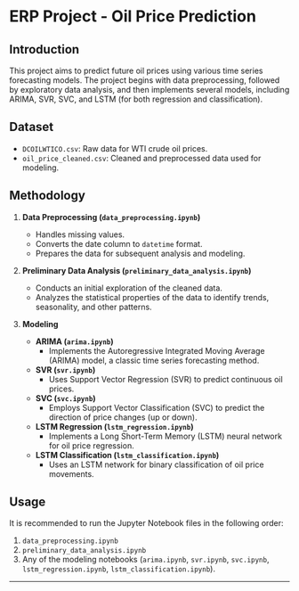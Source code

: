 # ERP Project - Oil Price Prediction

## Introduction

This project aims to predict future oil prices using various time series forecasting models. The project begins with data preprocessing, followed by exploratory data analysis, and then implements several models, including ARIMA, SVR, SVC, and LSTM (for both regression and classification).

## Dataset

* `DCOILWTICO.csv`: Raw data for WTI crude oil prices.
* `oil_price_cleaned.csv`: Cleaned and preprocessed data used for modeling.

## Methodology

1.  **Data Preprocessing (`data_preprocessing.ipynb`)**
    * Handles missing values.
    * Converts the date column to `datetime` format.
    * Prepares the data for subsequent analysis and modeling.

2.  **Preliminary Data Analysis (`preliminary_data_analysis.ipynb`)**
    * Conducts an initial exploration of the cleaned data.
    * Analyzes the statistical properties of the data to identify trends, seasonality, and other patterns.

3.  **Modeling**
    * **ARIMA (`arima.ipynb`)**
        * Implements the Autoregressive Integrated Moving Average (ARIMA) model, a classic time series forecasting method.
    * **SVR (`svr.ipynb`)**
        * Uses Support Vector Regression (SVR) to predict continuous oil prices.
    * **SVC (`svc.ipynb`)**
        * Employs Support Vector Classification (SVC) to predict the direction of price changes (up or down).
    * **LSTM Regression (`lstm_regression.ipynb`)**
        * Implements a Long Short-Term Memory (LSTM) neural network for oil price regression.
    * **LSTM Classification (`lstm_classification.ipynb`)**
        * Uses an LSTM network for binary classification of oil price movements.

## Usage

It is recommended to run the Jupyter Notebook files in the following order:

1.  `data_preprocessing.ipynb`
2.  `preliminary_data_analysis.ipynb`
3.  Any of the modeling notebooks (`arima.ipynb`, `svr.ipynb`, `svc.ipynb`, `lstm_regression.ipynb`, `lstm_classification.ipynb`).

---
